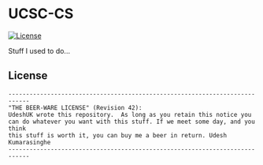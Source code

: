 # UCSC-CS

[![License](https://img.shields.io/badge/License-Apache%202.0-blue.svg)](https://opensource.org/licenses/Apache-2.0)

Stuff I used to do...

License
-------

```
----------------------------------------------------------------------------
"THE BEER-WARE LICENSE" (Revision 42):
UdeshUK wrote this repository.  As long as you retain this notice you
can do whatever you want with this stuff. If we meet some day, and you think
this stuff is worth it, you can buy me a beer in return. Udesh Kumarasinghe  
----------------------------------------------------------------------------

```

[3]: https://github.com/UdeshUK/UCSC-CS/blob/master/LICENSE.txt

